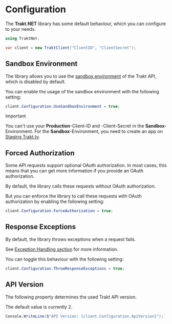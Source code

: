# Configuration

The **Trakt.NET** library has some default behaviour, which you can configure to your needs.

```csharp
using TraktNet;

var client = new TraktClient("ClientID", "ClientSecret");
```

## Sandbox Environment

The library allows you to use the [sandbox environment](https://trakt.docs.apiary.io/#introduction/api-url) of the Trakt API, which is disabled by default.

You can enable the usage of the sandbox environment with the following setting:

```csharp
client.Configuration.UseSandboxEnvironment = true;
```

> [!IMPORTANT]
> You can't use your **Production**-Client-ID and -Client-Secret in the **Sandbox**-Environment.
> For the **Sandbox**-Environment, you need to create an app on [Staging Trakt.tv](https://staging.trakt.tv/).

## Forced Authorization

Some API requests support optional OAuth authorization.
In most cases, this means that you can get more information if you provide an OAuth authorization.

By default, the library calls these requests without OAuth authorization.

But you can enforce the library to call these requests with OAuth authorization by enabling the following setting:

```csharp
client.Configuration.ForceAuthorization = true;
```

## Response Exceptions

By default, the library throws exceptions when a request fails.

See [Exception Handling section](../essentials/exceptionhandling.md) for more information.

You can toggle this behaviour with the following setting:

```csharp
client.Configuration.ThrowResponseExceptions = true;
```

## API Version

The following property determines the used Trakt API version.

The default value is currently 2.

```csharp
Console.WriteLine($"API Version: {client.Configuration.ApiVersion}");
```
